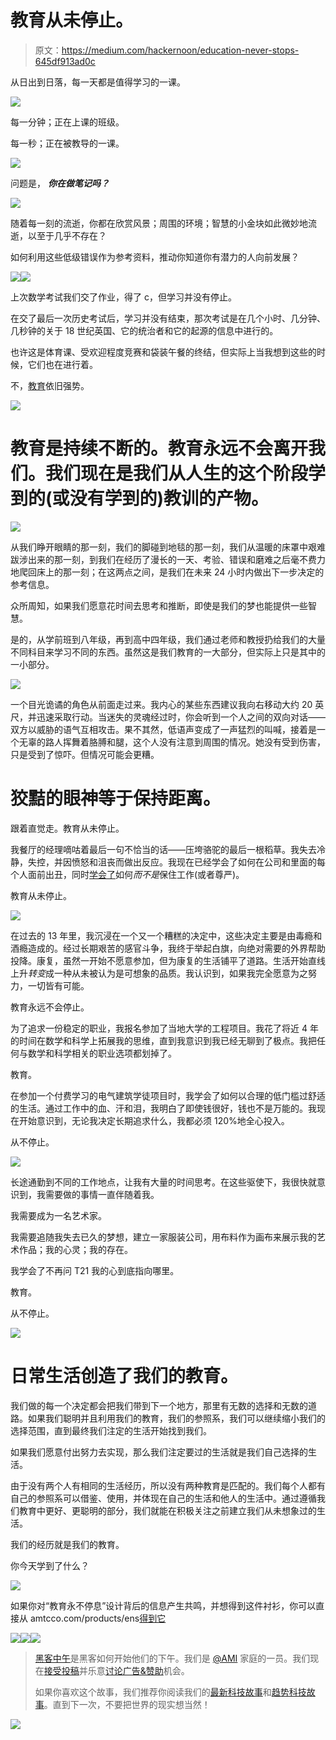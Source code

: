 # 教育从未停止。

> 原文：<https://medium.com/hackernoon/education-never-stops-645df913ad0c>

从日出到日落，每一天都是值得学习的一课。

![](img/6498ad819a3c920b8a4f0913c2aa02d7.png)

每一分钟；正在上课的班级。

每一秒；正在被教导的一课。

![](img/f5f74a4bc917af9032fea13c632cb34e.png)

问题是，
***你在做笔记吗？***

![](img/22e6bb4049cfaaf3e506af53aa6240b3.png)

随着每一刻的流逝，你都在欣赏风景；周围的环境；智慧的小金块如此微妙地流逝，以至于几乎不存在？

如何利用这些低级错误作为参考资料，推动你知道你有潜力的人向前发展？

![](img/50c684e81d728d440cb9973b48d5d606.png)![](img/2fd9be014abe0ddb0c142741cd0e6737.png)

上次数学考试我们交了作业，得了 c，但学习并没有停止。

在交了最后一次历史考试后，学习并没有结束，那次考试是在几个小时、几分钟、几秒钟的关于 18 世纪英国、它的统治者和它的起源的信息中进行的。

也许这是体育课、受欢迎程度竞赛和袋装午餐的终结，但实际上当我想到这些的时候，它们也在进行着。

不，[教育](https://hackernoon.com/tagged/education)依旧强势。

![](img/176ae311140a9373cff69a5dad525fe0.png)

# 教育是持续不断的。教育永远不会离开我们。我们现在是我们从人生的这个阶段学到的(或没有学到的)教训的产物。

![](img/90b9f57a95933b2c6055815ee827a519.png)

从我们睁开眼睛的那一刻，我们的脚碰到地毯的那一刻，我们从温暖的床罩中艰难跋涉出来的那一刻，到我们在经历了漫长的一天、考验、错误和磨难之后毫不费力地爬回床上的那一刻；在这两点之间，是我们在未来 24 小时内做出下一步决定的参考信息。

众所周知，如果我们愿意花时间去思考和推断，即使是我们的梦也能提供一些智慧。

是的，从学前班到八年级，再到高中四年级，我们通过老师和教授扔给我们的大量不同科目来学习不同的东西。虽然这是我们教育的一大部分，但实际上只是其中的一小部分。

![](img/49e9dc2e621fa90e6a173fe42df3faad.png)

一个目光诡谲的角色从前面走过来。我内心的某些东西建议我向右移动大约 20 英尺，并迅速采取行动。当迷失的灵魂经过时，你会听到一个人之间的双向对话——双方以威胁的语气互相攻击。果不其然，低语声变成了一声猛烈的叫喊，接着是一个无辜的路人挥舞着胳膊和腿，这个人没有注意到周围的情况。她没有受到伤害，只是受到了惊吓。但情况可能会更糟。

# 狡黠的眼神等于保持距离。

跟着直觉走。教育从未停止。

我餐厅的经理嘀咕着最后一句不恰当的话——压垮骆驼的最后一根稻草。我失去冷静，失控，并因愤怒和沮丧而做出反应。我现在已经学会了如何在公司和里面的每个人面前出丑，同时[学会了](https://hackernoon.com/tagged/learning)如何*而不是*保住工作(或者尊严)。

教育从未停止。

![](img/bf71508c0f72c40ba7dee731a90f21d8.png)

在过去的 13 年里，我沉浸在一个又一个糟糕的决定中，这些决定主要是由毒瘾和酒瘾造成的。经过长期艰苦的感官斗争，我终于举起白旗，向绝对需要的外界帮助投降。康复，虽然一开始不愿意参加，但为康复的生活铺平了道路。生活开始直线上升*转变*成一种从未被认为是可想象的品质。我认识到，如果我完全愿意为之努力，一切皆有可能。

教育永远不会停止。

为了追求一份稳定的职业，我报名参加了当地大学的工程项目。我花了将近 4 年的时间在数学和科学上拓展我的思维，直到我意识到我已经无聊到了极点。我把任何与数学和科学相关的职业选项都划掉了。

教育。

在参加一个付费学习的电气建筑学徒项目时，我学会了如何以合理的低门槛过舒适的生活。通过工作中的血、汗和泪，我明白了即使钱很好，钱也不是万能的。我现在开始意识到，无论我决定长期追求什么，我都必须 120%地全心投入。

从不停止。

![](img/e21895e49ea1b8af62b00ecd4f80987b.png)

长途通勤到不同的工作地点，让我有大量的时间思考。在这些驱使下，我很快就意识到，我需要做的事情一直伴随着我。

我需要成为一名艺术家。

我需要追随我失去已久的梦想，建立一家服装公司，用布料作为画布来展示我的艺术作品；我的心灵；我的存在。

我学会了不再问 T21 我的心到底指向哪里。

教育。

从不停止。

![](img/fedf349a067976b15e2672c2ac23f236.png)

# 日常生活创造了我们的教育。

我们做的每一个决定都会把我们带到下一个地方，那里有无数的选择和无数的道路。如果我们聪明并且利用我们的教育，我们的参照系，我们可以继续缩小我们的选择范围，直到最终我们注定的生活开始找到我们。

如果我们愿意付出努力去实现，那么我们注定要过的生活就是我们自己选择的生活。

由于没有两个人有相同的生活经历，所以没有两种教育是匹配的。我们每个人都有自己的参照系可以借鉴、使用，并体现在自己的生活和他人的生活中。通过遵循我们教育中更好、更聪明的部分，我们就能在积极关注之前建立我们从未想象过的生活。

我们的经历就是我们的教育。

你今天学到了什么？

![](img/d1de8c202edc9799a987e54045a0e49c.png)

如果你对“教育永不停息”设计背后的信息产生共鸣，并想得到这件衬衫，你可以直接从 amtcco.com/products/ens[得到它](http://www.amtcco.com/products/ens)

[![](img/50ef4044ecd4e250b5d50f368b775d38.png)](http://bit.ly/HackernoonFB)[![](img/979d9a46439d5aebbdcdca574e21dc81.png)](https://goo.gl/k7XYbx)[![](img/2930ba6bd2c12218fdbbf7e02c8746ff.png)](https://goo.gl/4ofytp)

> [黑客中午](http://bit.ly/Hackernoon)是黑客如何开始他们的下午。我们是 [@AMI](http://bit.ly/atAMIatAMI) 家庭的一员。我们现在[接受投稿](http://bit.ly/hackernoonsubmission)并乐意[讨论广告&赞助](mailto:partners@amipublications.com)机会。
> 
> 如果你喜欢这个故事，我们推荐你阅读我们的[最新科技故事](http://bit.ly/hackernoonlatestt)和[趋势科技故事](https://hackernoon.com/trending)。直到下一次，不要把世界的现实想当然！

[![](img/be0ca55ba73a573dce11effb2ee80d56.png)](https://goo.gl/Ahtev1)